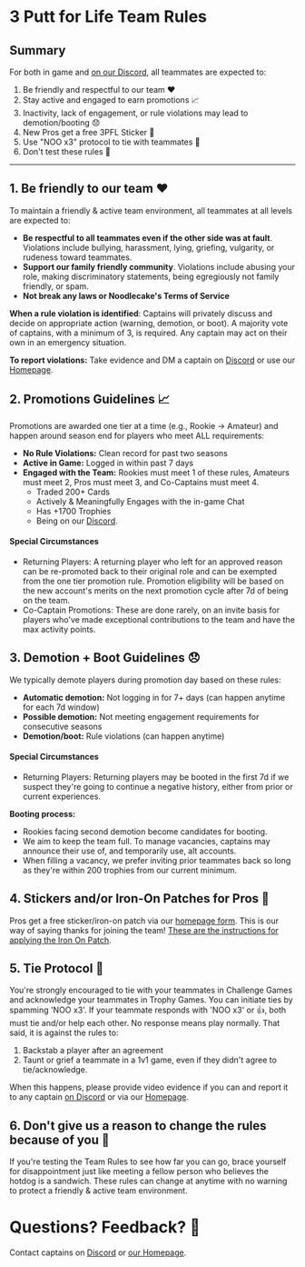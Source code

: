 # 3 Putt for Life Team Rules

## Summary
For both in game and [on our Discord](https://discord.gg/RGzcnXfWhv), all teammates are expected to:

1. Be friendly and respectful to our team ❤️
2. Stay active and engaged to earn promotions 📈
3. Inactivity, lack of engagement, or rule violations may lead to demotion/booting 😞
4. New Pros get a free 3PFL Sticker 💌
5. Use "NOO x3" protocol to tie with teammates 🤝
6. Don't test these rules 🌭

---

## 1. Be friendly to our team ❤️

To maintain a friendly & active team environment, all teammates at all levels are expected to:

- **Be respectful to all teammates even if the other side was at fault**. Violations include bullying, harassment, lying, griefing, vulgarity, or rudeness toward teammates.
- **Support our family friendly community**. Violations include abusing your role, making discriminatory statements, being egregiously not family friendly, or spam.
- **Not break any laws or Noodlecake's Terms of Service**

**When a rule violation is identified**: Captains will privately discuss and decide on appropriate action (warning, demotion, or boot). A majority vote of captains, with a minimum of 3, is required. Any captain may act on their own in an emergency situation.

**To report violations:** Take evidence and DM a captain on [Discord](https://discord.gg/RGzcnXfWhv) or use our [Homepage](https://linktr.ee/3pfl).

## 2. Promotions Guidelines 📈

Promotions are awarded one tier at a time (e.g., Rookie → Amateur) and happen around season end for players who meet ALL requirements:

- **No Rule Violations:** Clean record for past two seasons
- **Active in Game:** Logged in within past 7 days
- **Engaged with the Team:** Rookies must meet 1 of these rules, Amateurs must meet 2, Pros must meet 3, and Co-Captains must meet 4.
  - Traded 200+ Cards
  - Actively & Meaningfully Engages with the in-game Chat
  - Has +1700 Trophies
  - Being on our [Discord](https://discord.gg/RGzcnXfWhv).

#### Special Circumstances

- Returning Players: A returning player who left for an approved reason can be re-promoted back to their original role and can be exempted from the one tier promotion rule. Promotion eligibility will be based on the new account's merits on the next promotion cycle after 7d of being on the team.
- Co-Captain Promotions: These are done rarely, on an invite basis for players who've made exceptional contributions to the team and have the max activity points.

## 3. Demotion + Boot Guidelines 😞
We typically demote players during promotion day based on these rules:

- **Automatic demotion:** Not logging in for 7+ days (can happen anytime for each 7d window)
- **Possible demotion:** Not meeting engagement requirements for consecutive seasons
- **Demotion/boot:** Rule violations (can happen anytime)

#### Special Circumstances

- Returning Players: Returning players may be booted in the first 7d if we suspect they're going to continue a negative history, either from prior or current experiences.

**Booting process:**
- Rookies facing second demotion become candidates for booting.
- We aim to keep the team full. To manage vacancies, captains may announce their use of, and temporarily use, alt accounts.
- When filling a vacancy, we prefer inviting prior teammates back so long as they're within 200 trophies from our current minimum.

## 4. Stickers and/or Iron-On Patches for Pros 💌
Pros get a free sticker/iron-on patch via our [homepage form](https://linktr.ee/3pfl). This is our way of saying thanks for joining the team! [These are the instructions for applying the Iron On Patch](https://d3ccuprjuqkp1j.cloudfront.net/SupportImages/PDFinstructions/Iron-On_Instructions_2021.pdf?utm_source=offline&utm_medium=productinstructions&utm_campaign=instructionsheet2022).

## 5. Tie Protocol 🤝
You're strongly encouraged to tie with your teammates in Challenge Games and acknowledge your teammates in Trophy Games. You can initiate ties by spamming 'NOO x3'. If your teammate responds with 'NOO x3' or 👍, both must tie and/or help each other. No response means play normally. That said, it is against the rules to:

1. Backstab a player after an agreement
2. Taunt or grief a teammate in a 1v1 game, even if they didn't agree to tie/acknowledge.

When this happens, please provide video evidence if you can and report it to any captain [on Discord](https://discord.gg/RGzcnXfWhv) or via our [Homepage](https://linktr.ee/3pfl).

## 6. Don't give us a reason to change the rules because of you 🌭
If you're testing the Team Rules to see how far you can go, brace yourself for disappointment just like meeting a fellow person who believes the hotdog is a sandwich. These rules can change at anytime with no warning to protect a friendly & active team environment.

# Questions? Feedback? 💬
Contact captains on [Discord](https://discord.gg/RGzcnXfWhv) or [our Homepage](https://linktr.ee/3pfl).
